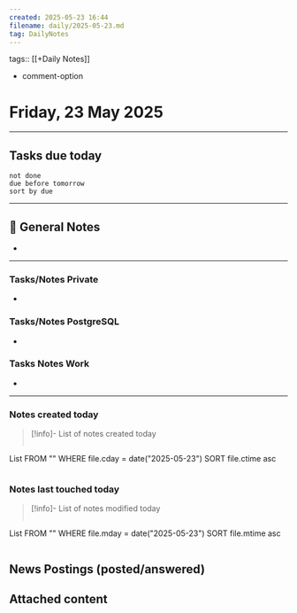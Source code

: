 ```yaml
---
created: 2025-05-23 16:44
filename: daily/2025-05-23.md
tag: DailyNotes
---
```

tags:: [[+Daily Notes]]
- comment-option

# Friday, 23 May 2025

---
## Tasks due today

```tasks
not done
due before tomorrow
sort by due
```

---
## 📝 General Notes
-

---

### Tasks/Notes Private
-

### Tasks/Notes PostgreSQL
-

### Tasks Notes Work
-

---
### Notes created today
> [!info]- List of notes created today
> ```dataview
List FROM "" WHERE file.cday = date("2025-05-23") SORT file.ctime asc
>```

### Notes last touched today
> [!info]- List of notes modified today
> ```dataview
List FROM "" WHERE file.mday = date("2025-05-23") SORT file.mtime asc
>```

## News Postings (posted/answered)

## Attached content
